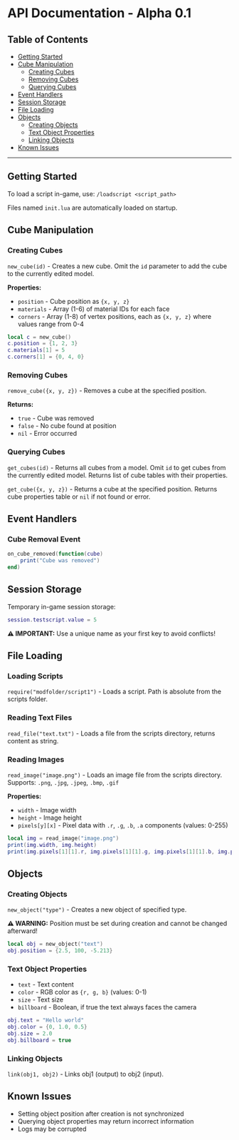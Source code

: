 # API Documentation - Alpha 0.1

## Table of Contents
- [Getting Started](#getting-started)
- [Cube Manipulation](#cube-manipulation)
  - [Creating Cubes](#creating-cubes)
  - [Removing Cubes](#removing-cubes)
  - [Querying Cubes](#querying-cubes)
- [Event Handlers](#event-handlers)
- [Session Storage](#session-storage)
- [File Loading](#file-loading)
- [Objects](#objects)
  - [Creating Objects](#creating-objects)
  - [Text Object Properties](#text-object-properties)
  - [Linking Objects](#linking-objects)
- [Known Issues](#known-issues)

---

## Getting Started

To load a script in-game, use: `/loadscript <script_path>`

Files named `init.lua` are automatically loaded on startup.

## Cube Manipulation

### Creating Cubes

`new_cube(id)` - Creates a new cube. Omit the `id` parameter to add the cube to the currently edited model.

**Properties:**
- `position` - Cube position as `{x, y, z}`
- `materials` - Array (1-6) of material IDs for each face
- `corners` - Array (1-8) of vertex positions, each as `{x, y, z}` where values range from 0-4
```lua
local c = new_cube()
c.position = {1, 2, 3}
c.materials[1] = 5
c.corners[1] = {0, 4, 0}
```

### Removing Cubes

`remove_cube({x, y, z})` - Removes a cube at the specified position.

**Returns:**
- `true` - Cube was removed
- `false` - No cube found at position
- `nil` - Error occurred

### Querying Cubes

`get_cubes(id)` - Returns all cubes from a model. Omit `id` to get cubes from the currently edited model. Returns list of cube tables with their properties.

`get_cube({x, y, z})` - Returns a cube at the specified position. Returns cube properties table or `nil` if not found or error.

## Event Handlers

### Cube Removal Event
```lua
on_cube_removed(function(cube)
    print("Cube was removed")
end)
```

## Session Storage

Temporary in-game session storage:
```lua
session.testscript.value = 5
```

**⚠️ IMPORTANT:** Use a unique name as your first key to avoid conflicts!

## File Loading

### Loading Scripts

`require("modfolder/script1")` - Loads a script. Path is absolute from the scripts folder.

### Reading Text Files

`read_file("text.txt")` - Loads a file from the scripts directory, returns content as string.

### Reading Images

`read_image("image.png")` - Loads an image file from the scripts directory. Supports: `.png`, `.jpg`, `.jpeg`, `.bmp`, `.gif`

**Properties:**
- `width` - Image width
- `height` - Image height
- `pixels[y][x]` - Pixel data with `.r`, `.g`, `.b`, `.a` components (values: 0-255)
```lua
local img = read_image("image.png")
print(img.width, img.height)
print(img.pixels[1][1].r, img.pixels[1][1].g, img.pixels[1][1].b, img.pixels[1][1].a)
```

## Objects

### Creating Objects

`new_object("type")` - Creates a new object of specified type.

**⚠️ WARNING:** Position must be set during creation and cannot be changed afterward!
```lua
local obj = new_object("text")
obj.position = {2.5, 100, -5.213}
```

### Text Object Properties

- `text` - Text content
- `color` - RGB color as `{r, g, b}` (values: 0-1)
- `size` - Text size
- `billboard` - Boolean, if true the text always faces the camera
```lua
obj.text = "Hello world"
obj.color = {0, 1.0, 0.5}
obj.size = 2.0
obj.billboard = true
```

### Linking Objects

`link(obj1, obj2)` - Links obj1 (output) to obj2 (input).

## Known Issues

- Setting object position after creation is not synchronized
- Querying object properties may return incorrect information
- Logs may be corrupted

